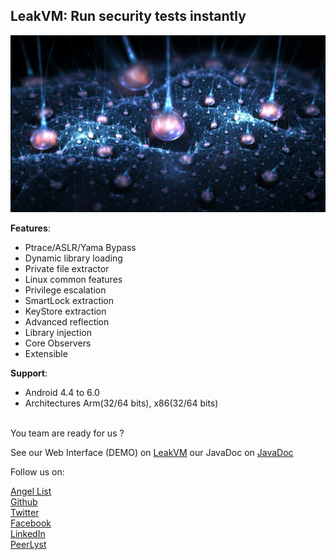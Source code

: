 <h2>LeakVM: Run security tests instantly</h2>

![LeakVM](LeakVM.jpg)

<b>Features</b>:<br>
* Ptrace/ASLR/Yama Bypass<br>
* Dynamic library loading<br>
* Private file extractor<br>
* Linux common features<br>
* Privilege escalation<br>
* SmartLock extraction<br>
* KeyStore extraction<br>
* Advanced reflection<br>
* Library injection<br>
* Core Observers<br>
* Extensible<br>

<b>Support</b>:<br>
* Android 4.4 to 6.0<br>
* Architectures Arm(32/64 bits), x86(32/64 bits)<br>

<br>You team are ready for us ?<br>

See our Web Interface (DEMO) on [LeakVM](https://jhetox.github.io/LeakVM/) our JavaDoc on [JavaDoc](https://jhetox.github.io/LeakVM/javadoc/)<br>

Follow us on:

[Angel List](https://angel.co/xtreme-tech)<br>
[Github](https://github.com/XtremeTechLLC)<br>
[Twitter](https://twitter.com/XtremeTechLLC)<br>
[Facebook](https://www.facebook.com/XtremeTechLLC/)<br>
[LinkedIn](https://www.linkedin.com/company/xtremetech/)<br>
[PeerLyst](https://www.peerlyst.com/companies/extreme-tech-llc/)<br><br>
